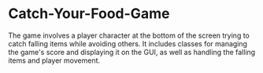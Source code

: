 # Catch-Your-Food-Game
The game involves a player character at the bottom of the screen trying to catch falling items while avoiding others. It  includes classes for managing the game's score and displaying it on the GUI, as well as handling the falling items  and player movement.
